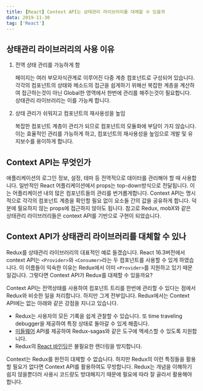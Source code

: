 ```yaml
---
title: [React] Context API는 상태관리 라이브러리를 대체할 수 있을까
data: 2019-11-30
tag: ['React']
---
```


## 상태관리 라이브러리의 사용 이유

1. 전역 상태 관리를 가능하게 함

    페이지는 여러 부모자식관계로 이루어진 다중 계층 컴포넌트로 구성되어 있습니다. 각각의 컴포넌트의 상태와 메소드의 접근을 쉽게하기 위해선 복잡한 계층을 계산하여 접근하는것이 아닌 Global한 영역에서 한번에 관리를 해주는것이 필요합니다. 상태관리 라이브러리는 이를 가능케 합니다.

2. 상태 관리가 쉬워지고 컴포넌트의 재사용성을 높임

    복잡한 컴포넌트 계층이 관리가 되므로 컴포넌트의 모듈화에 부담이 가지 않습니다. 이는 효율적인 관리를 가능하게 하고, 컴포넌트의 재사용성을 높임으로 개발 및 유지보수를 용이하게 합니다.

## Context API는 무엇인가

애플리케이션의 로그인 정보, 설정, 테마 등 전역적으로 데이터를 관리해야 할 때 사용합니다. 일반적인 React 어플리케이션에서 props는 top-down방식으로 전달됩니다. 이는 어플리케이션 내의 많은 컴포넌트들의 관리를 번거롭게합니다. Context API는 명시적으로 각각의 컴포넌트 계층을 확인할 필요 없이 요소들 간의 값을 공유하게 합니다. 덕분에 필요하지 않는 props에 접근하지 않아도 됩니다.
참고로 Redux, mobX와 같은 상태관리 라이브러리들은 context API를 기반으로 구현이 되었습니다.

## Context API가 상태관리 라이브러리를 대체할 수 있나

Redux를 상태관리 라이브러리의 대표적인 예로 들겠습니다.
React 16.3버전에서 context API는 `<Provider>`와 `<Consumer>`라는 두 컴포넌트를 사용할 수 있게 하였습니다. 이 이름들이 익숙한 이유는 Redux에서 이미 `<Provider>`를 지원하고 있기 때문일겁니다. 그렇다면 Context API가 Redux를 대체할 수 있을까요?

Context API는 전역상태를 사용하여 컴포넌트 트리를 한번에 관리할 수 있다는 점에서 Redux와 비슷한 일을 처리합니다. 하지만 그게 전부입니다. Redux에서는 Context API에는 없는 아래와 같은 강점을 지니고 있습니다.

- Redux는 사용자의 모든 기록을 쉽게 관찰할 수 있습니다. 또 time traveling debugger을 제공하여 특정 상태로 돌아갈 수 있게 해줍니다.
- [미들웨어](http://webframeworks.kr/tutorials/react/react-redux-middleware/#tocAnchor-1-1) API를 제공하여 Redux-sagas와 같은 도구에 엑세스할 수 있도록 지원합니다.
- Redux의 [React 바인딩](https://medium.com/@dan_abramov/smart-and-dumb-components-7ca2f9a7c7d0)은 불필요한 렌더링을 방지합니다.

Context는 Redux를 완전히 대체할 수 없습니다. 하지만 Redux의 이런 특징들을 활용할 필요가 없다면 Context API를 활용하여도 무방합니다. Redux는 개념을 이해하기 쉽지 않을뿐더러 사용시 코드량도 방대해지기 때문에 필요에 따라 잘 골라서 활용해야 합니다.